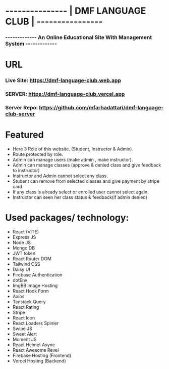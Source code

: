 # --------------- | DMF LANGUAGE CLUB | ----------------
### ------------- An Online Educational Site With Management System -------------
#
# URL
### Live Site: https://dmf-language-club.web.app
### SERVER: https://dmf-language-club.vercel.app
### Server Repo: https://github.com/mfarhadattari/dmf-language-club-server

# Featured
- Here 3 Role of this website. (Student, Instructor & Admin).
- Route protected by role.
- Admin can manage users (make admin , make instructor).
- Admin can manage classes (approve & denied class and give feedback to instructor)
- Instructor and Admin cannot select any class.
- Student can remove from selected classes and give payment by stripe card.
- If any class is already select or enrolled user cannot select again.
- Instructor can seen her class status & feedback(if admin denied)

# Used packages/ technology:
- React (VITE)
- Express JS
- Node JS
- Mongo DB
- JWT token
- React Router DOM
- Tailwind CSS
- Daisy UI
- Firebase Authentication
- dotEnv
- ImgBB image Hosting
- React Hook Form
- Axios
- Tanstack Query
- React Rating
- Stripe
- React Icon
- React Loaders Spinier
- Swipe JS
- Sweet Alert
- Moment JS
- React Helmet Async
- React Awesome Revel
- Firebase Hosting (Frontend)
- Vercel Hosting (Backend)
